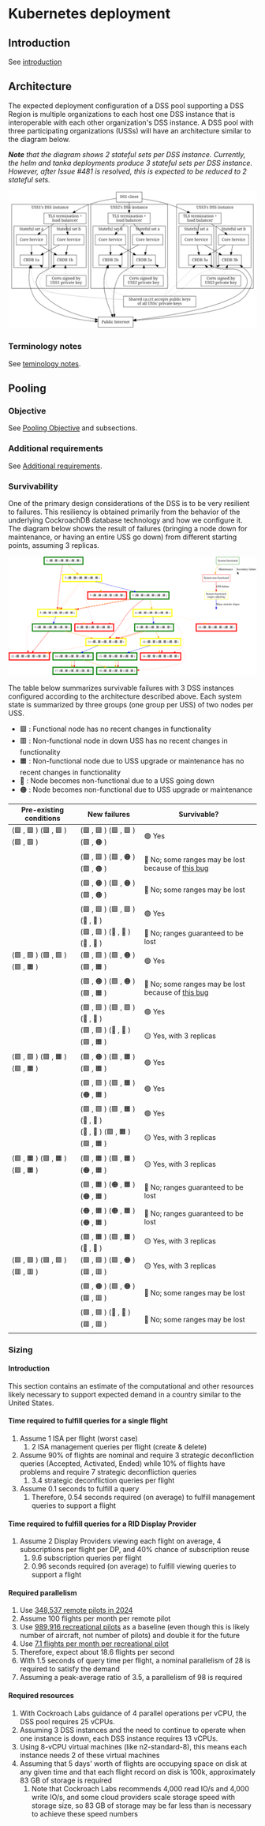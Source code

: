 # Kubernetes deployment

## Introduction

See [introduction](operations/pooling.md#introduction)

## Architecture

The expected deployment configuration of a DSS pool supporting a DSS Region is
multiple organizations to each host one DSS instance that is interoperable with
each other organization's DSS instance.  A DSS pool with three participating
organizations (USSs) will have an architecture similar to the diagram below.

_**Note** that the diagram shows 2 stateful sets per DSS instance.  Currently, the
helm and tanka deployments produce 3 stateful sets per DSS instance.  However, after
Issue #481 is resolved, this is expected to be reduced to 2 stateful sets._

![Pool architecture diagram](assets/generated/pool_architecture.png)

### Terminology notes

See [teminology notes](operations/pooling.md#terminology-notes).

## Pooling

### Objective

See [Pooling Objective](operations/pooling.md#objective) and subsections.

### Additional requirements

See [Additional requirements](operations/pooling.md#additional-requirements).

### Survivability

One of the primary design considerations of the DSS is to be very resilient to
failures.  This resiliency is obtained primarily from the behavior of the
underlying CockroachDB database technology and how we configure it.  The diagram
below shows the result of failures (bringing a node down for maintenance, or
having an entire USS go down) from different starting points, assuming 3 replicas.

![Survivability diagram](assets/generated/survivability_3x2.svg)

The table below summarizes survivable failures with 3 DSS instances configured according
to the architecture described above.  Each system state is summarized by three
groups (one group per USS) of two nodes per USS.

* 🟩 : Functional node has no recent changes in functionality
* 🟥 : Non-functional node in down USS has no recent changes in functionality
* 🟧 : Non-functional node due to USS upgrade or maintenance has no recent changes in functionality
* 🔴 : Node becomes non-functional due to a USS going down
* 🟠 : Node becomes non-functional due to USS upgrade or maintenance

| Pre-existing conditions  | New failures | Survivable?
| --- | --- | ---
| (🟩 , 🟩 ) (🟩 , 🟩 ) (🟩 , 🟩 ) | (🟩 , 🟩 ) (🟩 , 🟩 ) (🟩 , 🟠 ) | 🟢 Yes
|                                    | (🟩 , 🟩 ) (🟩 , 🟠 ) (🟩 , 🟠 ) | 🔴 No; some ranges may be lost because of [this bug](https://github.com/cockroachdb/cockroach/issues/66159)
|                                    | (🟩 , 🟠 ) (🟩 , 🟠 ) (🟩 , 🟠 ) | 🔴 No; some ranges may be lost
|                                    | (🟩 , 🟩 ) (🟩 , 🟩 ) (🔴 , 🔴 ) | 🟢 Yes
|                                    | (🟩 , 🟩 ) (🔴 , 🔴 ) (🔴 , 🔴 ) | 🔴 No; ranges guaranteed to be lost
| (🟩 , 🟩 ) (🟩 , 🟩 ) (🟩 , 🟧 ) | (🟩 , 🟩 ) (🟩 , 🟠 ) (🟩 , 🟧 ) | 🟢 Yes
|                                    | (🟩 , 🟠 ) (🟩 , 🟠 ) (🟩 , 🟧 ) | 🔴 No; some ranges may be lost because of [this bug](https://github.com/cockroachdb/cockroach/issues/66159)
|                                    | (🟩 , 🟩 ) (🟩 , 🟩 ) (🔴 , 🔴 ) | 🟢 Yes
|                                    | (🟩 , 🟩 ) (🔴 , 🔴 ) (🟩 , 🟧 ) | 🟡 Yes, with 3 replicas
| (🟩 , 🟩 ) (🟩 , 🟧 ) (🟩 , 🟧 ) | (🟩 , 🟠 ) (🟩 , 🟧 ) (🟩 , 🟧 ) | 🟢 Yes
|                                    | (🟩 , 🟩 ) (🟩 , 🟧 ) (🟠 , 🟧 ) | 🟢 Yes
|                                    | (🟩 , 🟩 ) (🟩 , 🟧 ) (🔴 , 🔴 ) | 🟢 Yes
|                                    | (🔴 , 🔴 ) (🟩 , 🟧 ) (🟩 , 🟧 ) | 🟡 Yes, with 3 replicas
| (🟩 , 🟧 ) (🟩 , 🟧 ) (🟩 , 🟧 ) | (🟩 , 🟧 ) (🟩 , 🟧 ) (🟠 , 🟧 ) | 🟡 Yes, with 3 replicas
|                                    | (🟩 , 🟧 ) (🟠 , 🟧 ) (🟠 , 🟧 ) | 🔴 No; ranges guaranteed to be lost
|                                    | (🟠 , 🟧 ) (🟠 , 🟧 ) (🟠 , 🟧 ) | 🔴 No; ranges guaranteed to be lost
|                                    | (🟩 , 🟧 ) (🟩 , 🟧 ) (🔴 , 🔴 ) | 🟡 Yes, with 3 replicas
| (🟩 , 🟩 ) (🟩 , 🟩 ) (🟥 , 🟥 ) | (🟩 , 🟩 ) (🟩 , 🟠 ) (🟥 , 🟥 ) | 🟡 Yes, with 3 replicas
|                                    | (🟩 , 🟠 ) (🟩 , 🟠 ) (🟥 , 🟥 ) | 🔴 No; some ranges may be lost
|                                    | (🟩 , 🟩 ) (🔴 , 🔴 ) (🟥 , 🟥 ) | 🔴 No; some ranges may be lost

### Sizing

#### Introduction
This section contains an estimate of the computational and other resources
likely necessary to support expected demand in a country similar to the United
States.

#### Time required to fulfill queries for a single flight
1. Assume 1 ISA per flight (worst case)
    1. 2 ISA management queries per flight (create & delete)
1. Assume 90% of flights are nominal and require 3 strategic deconfliction queries (Accepted, Activated, Ended) while 10% of flights have problems and require 7 strategic deconfliction queries
    1. 3.4 strategic deconfliction queries per flight
1. Assume 0.1 seconds to fulfill a query
    1. Therefore, 0.54 seconds required (on average) to fulfill management queries to support a flight

#### Time required to fulfill queries for a RID Display Provider
1. Assume 2 Display Providers viewing each flight on average, 4 subscriptions per flight per DP, and 40% chance of subscription reuse
    1. 9.6 subscription queries per flight
    1. 0.96 seconds required (on average) to fulfill viewing queries to support a flight

#### Required parallelism
1. Use [348,537 remote pilots in 2024](https://www.faa.gov/uas/resources/by_the_numbers/)
1. Assume 100 flights per month per remote pilot
1. Use [989,916 recreational pilots](https://www.faa.gov/data_research/aviation/aerospace_forecasts/media/FY2020-40_faa_aerospace_forecast.pdf) as a baseline (even though this is likely number of aircraft, not number of pilots) and double it for the future
1. Use [7.1 flights per month per recreational pilot](https://www.faa.gov/data_research/aviation/aerospace_forecasts/media/FY2020-40_faa_aerospace_forecast.pdf)
1. Therefore, expect about 18.6 flights per second
1. With 1.5 seconds of query time per flight, a nominal parallelism of 28 is required to satisfy the demand
1. Assuming a peak-average ratio of 3.5, a parallelism of 98 is required

#### Required resources
1. With Cockroach Labs guidance of 4 parallel operations per vCPU, the DSS pool requires 25 vCPUs.
1. Assuming 3 DSS instances and the need to continue to operate when one instance is down, each DSS instance requires 13 vCPUs.
1. Using 8-vCPU virtual machines (like n2-standard-8), this means each instance needs 2 of these virtual machines
1. Assuming that 5 days' worth of flights are occupying space on disk at any given time and that each flight record on disk is 100k, approximately 83 GB of storage is required
    1. Note that Cockroach Labs recommends 4,000 read IO/s and 4,000 write IO/s, and some cloud providers scale storage speed with storage size, so 83 GB of storage may be far less than is necessary to achieve these speed numbers
